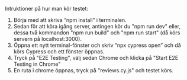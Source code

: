 Intruktioner på hur man kör testet:

1. Börja med att skriva “npm install” i terminalen.
2. Sedan för att köra igång server, antingen kör du "npm run dev" eller,
   dessa två kommandon "npm run build" och "npm run start" (då körs servern på localhost:3000).
3. Öppna ett nytt terminal-fönster och skriv “npx cypress open” och då körs Cypress och ett fönster öppnas.
4. Tryck på "E2E Testing", välj sedan Chrome och klicka på "Start E2E Testing in Chrome"
5. En ruta i chrome öppnas, tryck på "reviews.cy.js" och testet körs.
